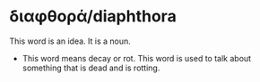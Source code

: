 # διαφθορά/diaphthora
This word is an idea. It is a noun.

* This word means decay or rot. This word is used to talk about something that is dead and is rotting.
